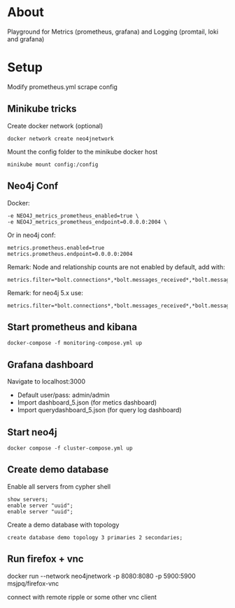 # About
Playground for Metrics (prometheus, grafana) and Logging (promtail, loki and grafana)


# Setup

Modify prometheus.yml scrape config

## Minikube tricks
Create docker network (optional)
```shell
docker network create neo4jnetwork
```

Mount the config folder to the minikube docker host
```shell
minikube mount config:/config
```

## Neo4j Conf

Docker:
```parameters
-e NEO4J_metrics_prometheus_enabled=true \
-e NEO4J_metrics_prometheus_endpoint=0.0.0.0:2004 \
```

Or in neo4j conf:
```parameters
metrics.prometheus.enabled=true
metrics.prometheus.endpoint=0.0.0.0:2004
```

Remark: Node and relationship counts are not enabled by default, add with:
```parameters
metrics.filter=*bolt.connections*,*bolt.messages_received*,*bolt.messages_started*,*dbms.pool.bolt.free,*dbms.pool.bolt.total_size,*dbms.pool.bolt.total_used,*dbms.pool.bolt.used_heap,*causal_clustering.core.is_leader,*causal_clustering.core.last_leader_message,*causal_clustering.core.replication_attempt,*causal_clustering.core.replication_fail,*check_point.duration,*check_point.total_time,*cypher.replan_events,*ids_in_use*,*pool.transaction.*.total_used,*pool.transaction.*.used_heap,*pool.transaction.*.used_native,*store.size*,*transaction.active_read,*transaction.active_write,*transaction.committed*,*transaction.last_committed_tx_id,*transaction.peak_concurrent,*transaction.rollbacks*,*page_cache.hit*,*page_cache.page_faults,*page_cache.usage_ratio,*vm.file.descriptors.count,*vm.gc.time.*,*vm.heap.used,*vm.memory.buffer.direct.used,*vm.memory.pool.g1_eden_space,*vm.memory.pool.g1_old_gen,*vm.pause_time,*vm.thread*,*db.query.execution*,*.neo4j.count.relationship,*.neo4j.count.node
```

Remark: for neo4j 5.x use:
```parameters
metrics.filter=*bolt.connections*,*bolt.messages_received*,*bolt.messages_started*,*dbms.pool.bolt.free,*dbms.pool.bolt.total_size,*dbms.pool.bolt.total_used,*dbms.pool.bolt.used_heap,*cluster.core.is_leader,*cluster.core.last_leader_message,*cluster.core.replication_attempt,*cluster.core.replication_fail,*cluster.core.last_applied,*cluster.core.last_appended,*check_point.duration,*check_point.total_time,*cypher.replan_events,*ids_in_use*,*pool.transaction.*.total_used,*pool.transaction.*.used_heap,*pool.transaction.*.used_native,*store.size*,*transaction.active_read,*transaction.active_write,*transaction.committed*,*transaction.last_committed_tx_id,*transaction.peak_concurrent,*transaction.rollbacks*,*page_cache.hit*,*page_cache.page_faults,*page_cache.usage_ratio,*vm.file.descriptors.count,*vm.gc.time.*,*vm.heap.used,*vm.memory.buffer.direct.used,*vm.memory.pool.g1_eden_space,*vm.memory.pool.g1_old_gen,*vm.pause_time,*vm.thread*,*db.query.execution*,*.neo4j.count.relationship,*.neo4j.count.node,*.cypher.replan_wait_time
```


## Start prometheus and kibana
```shell
docker-compose -f monitoring-compose.yml up
```

## Grafana dashboard

Navigate to localhost:3000 
- Default user/pass: admin/admin
- Import dashboard_5.json (for metics dashboard)
- Import querydashboard_5.json  (for query log dashboard)


## Start neo4j
```shell
docker compose -f cluster-compose.yml up
```

## Create demo database

Enable all servers from cypher shell
```cypher
show servers;
enable server "uuid";
enable server "uuid";
```

Create a demo database with topology
```cypher
create database demo topology 3 primaries 2 secondaries;
```


## Run firefox + vnc
docker run --network neo4jnetwork -p 8080:8080 -p 5900:5900 msjpq/firefox-vnc

connect with remote ripple or some other vnc client